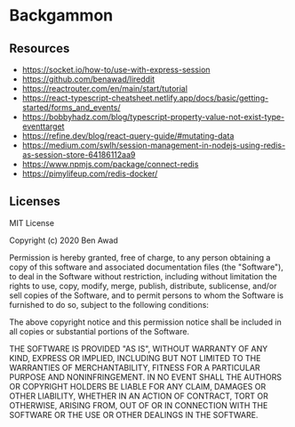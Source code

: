 # Backgammon

## Resources

- https://socket.io/how-to/use-with-express-session
- https://github.com/benawad/lireddit
- https://reactrouter.com/en/main/start/tutorial
- https://react-typescript-cheatsheet.netlify.app/docs/basic/getting-started/forms_and_events/
- https://bobbyhadz.com/blog/typescript-property-value-not-exist-type-eventtarget
- https://refine.dev/blog/react-query-guide/#mutating-data
- https://medium.com/swlh/session-management-in-nodejs-using-redis-as-session-store-64186112aa9
- https://www.npmjs.com/package/connect-redis
- https://pimylifeup.com/redis-docker/

## Licenses

MIT License

Copyright (c) 2020 Ben Awad

Permission is hereby granted, free of charge, to any person obtaining a copy
of this software and associated documentation files (the "Software"), to deal
in the Software without restriction, including without limitation the rights
to use, copy, modify, merge, publish, distribute, sublicense, and/or sell
copies of the Software, and to permit persons to whom the Software is
furnished to do so, subject to the following conditions:

The above copyright notice and this permission notice shall be included in all
copies or substantial portions of the Software.

THE SOFTWARE IS PROVIDED "AS IS", WITHOUT WARRANTY OF ANY KIND, EXPRESS OR
IMPLIED, INCLUDING BUT NOT LIMITED TO THE WARRANTIES OF MERCHANTABILITY,
FITNESS FOR A PARTICULAR PURPOSE AND NONINFRINGEMENT. IN NO EVENT SHALL THE
AUTHORS OR COPYRIGHT HOLDERS BE LIABLE FOR ANY CLAIM, DAMAGES OR OTHER
LIABILITY, WHETHER IN AN ACTION OF CONTRACT, TORT OR OTHERWISE, ARISING FROM,
OUT OF OR IN CONNECTION WITH THE SOFTWARE OR THE USE OR OTHER DEALINGS IN THE
SOFTWARE.
